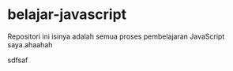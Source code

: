 # belajar-javascript

Repositori ini isinya adalah semua proses pembelajaran JavaScript saya.ahaahah

sdfsaf

